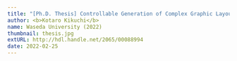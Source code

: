 ```yaml
---
title: "[Ph.D. Thesis] Controllable Generation of Complex Graphic Layouts"
author: <b>Kotaro Kikuchi</b>
name: Waseda University (2022)
thumbnail: thesis.jpg
extURL: http://hdl.handle.net/2065/00088994
date: 2022-02-25
---
```

